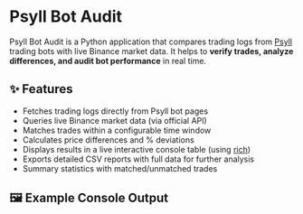 # Psyll Bot Audit

Psyll Bot Audit is a Python application that compares trading logs from [Psyll](https://psyll.com) trading bots with live Binance market data.
It helps to **verify trades, analyze differences, and audit bot performance** in real time.

## ✨ Features
- Fetches trading logs directly from Psyll bot pages
- Queries live Binance market data (via official API)
- Matches trades within a configurable time window
- Calculates price differences and % deviations
- Displays results in a live interactive console table (using [rich](https://github.com/Textualize/rich))
- Exports detailed CSV reports with full data for further analysis
- Summary statistics with matched/unmatched trades

## 🖼 Example Console Output